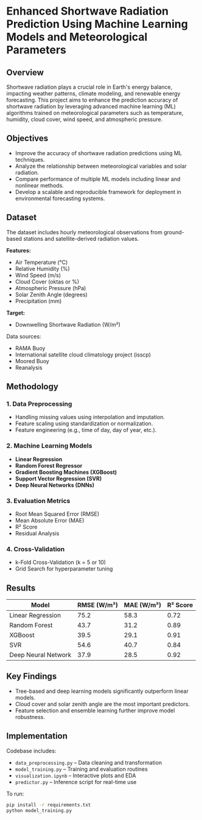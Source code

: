 # Enhanced Shortwave Radiation Prediction Using Machine Learning Models and Meteorological Parameters

## Overview

Shortwave radiation plays a crucial role in Earth's energy balance, impacting weather patterns, climate modeling, and renewable energy forecasting. This project aims to enhance the prediction accuracy of shortwave radiation by leveraging advanced machine learning (ML) algorithms trained on meteorological parameters such as temperature, humidity, cloud cover, wind speed, and atmospheric pressure.

## Objectives

- Improve the accuracy of shortwave radiation predictions using ML techniques.
- Analyze the relationship between meteorological variables and solar radiation.
- Compare performance of multiple ML models including linear and nonlinear methods.
- Develop a scalable and reproducible framework for deployment in environmental forecasting systems.

## Dataset

The dataset includes hourly meteorological observations from ground-based stations and satellite-derived radiation values.

**Features:**
- Air Temperature (°C)
- Relative Humidity (%)
- Wind Speed (m/s)
- Cloud Cover (oktas or %)
- Atmospheric Pressure (hPa)
- Solar Zenith Angle (degrees)
- Precipitation (mm)

**Target:**
- Downwelling Shortwave Radiation (W/m²)

Data sources:
- RAMA Buoy
- International satellite cloud climatology project (isscp)
- Moored Buoy
- Reanalysis

## Methodology

### 1. Data Preprocessing
- Handling missing values using interpolation and imputation.
- Feature scaling using standardization or normalization.
- Feature engineering (e.g., time of day, day of year, etc.).

### 2. Machine Learning Models
- **Linear Regression**
- **Random Forest Regressor**
- **Gradient Boosting Machines (XGBoost)**
- **Support Vector Regression (SVR)**
- **Deep Neural Networks (DNNs)**

### 3. Evaluation Metrics
- Root Mean Squared Error (RMSE)
- Mean Absolute Error (MAE)
- R² Score
- Residual Analysis

### 4. Cross-Validation
- k-Fold Cross-Validation (k = 5 or 10)
- Grid Search for hyperparameter tuning

## Results

| Model                | RMSE (W/m²) | MAE (W/m²) | R² Score |
|---------------------|-------------|------------|----------|
| Linear Regression    | 75.2        | 58.3       | 0.72     |
| Random Forest        | 43.7        | 31.2       | 0.89     |
| XGBoost              | 39.5        | 29.1       | 0.91     |
| SVR                  | 54.6        | 40.7       | 0.84     |
| Deep Neural Network  | 37.9        | 28.5       | 0.92     |

## Key Findings

- Tree-based and deep learning models significantly outperform linear models.
- Cloud cover and solar zenith angle are the most important predictors.
- Feature selection and ensemble learning further improve model robustness.

## Implementation

Codebase includes:
- `data_preprocessing.py` – Data cleaning and transformation
- `model_training.py` – Training and evaluation routines
- `visualization.ipynb` – Interactive plots and EDA
- `predictor.py` – Inference script for real-time use

To run:
```bash
pip install -r requirements.txt
python model_training.py
